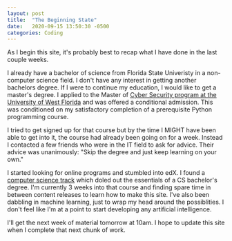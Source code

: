 ```yaml
---
layout: post
title:  "The Beginning State"
date:   2020-09-15 13:50:30 -0500
categories: Coding
---
```

As I begin this site, it's probably best to recap what I have done in the last couple weeks.

I already have a bachelor of science from Florida State Univeristy in a non-computer science field.  I don't have any interest in getting another bachelors degree.  If I were to continue my education, I would like to get a master's degree.  I applied to the Master of [Cyber Security program at the University of West Florida][cyber-security] and was offered a conditional admission. This was conditioned on my satisfactory completion of a prerequisite Python programming course.  

I tried to get signed up for that course but by the time I MIGHT have been able to get into it, the course had already been going on for a week.  Instead I contacted a few friends who were in the IT field to ask for advice.  Their advice was unanimously: "Skip the degree and just keep learning on your own."

I started looking for online programs and stumbled into edX.  I found a [computer science track][edX] which doled out the essentials of a CS bachelor's degree.  I'm currently 3 weeks into that course and finding spare time in between content releases to learn how to make this site.  I've also been dabbling in machine learning, just to wrap my head around the possiblities.  I don't feel like I'm at a point to start developing any artificial intelligence.

I'll get the next week of material tomorrow at 10am.  I hope to update this site when I complete that next chunk of work.


[cyber-security]:https://onlinedegrees.uwf.edu/online-degrees/ms-masters-cybersecurity/
[edX]:https://courses.edx.org/dashboard/programs/fe8425d1-d6be-4f58-a0e1-3d0df7f810ae/
